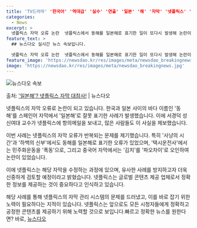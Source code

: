 ```yaml
---
title: 'TV드라마' '한국어' '역대급' '실수' '연출' '일본' '해' '자막' '넷플릭스' '시청자'
categories:
  - News
excerpt: >
  넷플릭스 자막 오류 논란  넷플릭스에서 동해를 일본해로 표기한 일이 또다시 발생해 논란이 되고 있습니다. 지…
feature_text: >
  ## 뉴스다오 실시간 뉴스 속보입니다.

  넷플릭스 자막 오류 논란  넷플릭스에서 동해를 일본해로 표기한 일이 또다시 발생해 논란이 되고 있습니다. 지…
feature_image: 'https://newsdao.kr/res/images/meta/newsdao_breakingnews.jpg'
image: 'https://newsdao.kr/res/images/meta/newsdao_breakingnews.jpg'
---
```


![뉴스다오 속보](https://newsdao.kr/res/images/meta/newsdao_breakingnews.jpg)

<p>출처: <a href="https://newsdao.kr/4078" rel="dofollow">'일본해'? 넷플릭스 자막 대참사!</a> | 뉴스다오</p>

넷플릭스의 자막 오류로 논란이 되고 있습니다. 한국과 일본 사이의 바다 이름인 '동해'를 스페인어 자막에서 '일본해'로 잘못 표기한 사례가 발생했습니다. 이에 서경덕 성신여대 교수가 넷플릭스에 항의메일을 보내고, 많은 사람들도 이 사실을 제보했습니다.

이번 사례는 넷플릭스의 자막 오류가 반복되는 문제를 제기했습니다. 특히 '사냥의 시간'과 '하백의 신부'에서도 동해를 일본해로 표기한 오류가 있었으며, '택시운전사'에서는 민주화운동을 '폭동'으로, 그리고 중국어 자막에서는 '김치'를 '파오차이'로 오인하여 논란이 있었습니다.

이에 넷플릭스는 해당 자막을 수정하는 과정에 있으며, 유사한 사례를 방지하고자 더욱 신중하게 검토할 예정이라고 밝혔습니다. 넷플릭스는 글로벌 콘텐츠 제공 업체로서 정확한 정보를 제공하는 것이 중요하다고 인식하고 있습니다.

해당 사례를 통해 넷플릭스의 자막 관리 시스템의 문제를 드러냈고, 이를 바로 잡기 위한 노력이 필요하다는 지적이 있습니다. 넷플릭스는 앞으로도 모든 시청자들에게 정확하고 공정한 콘텐츠를 제공하기 위해 노력할 것으로 보입니다.빠르고 정확한 뉴스를 원한다면? 바로, <a href="https://newsdao.kr" rel="dofollow">뉴스다오</a>


